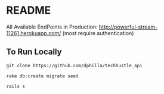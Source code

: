 # README

All Available EndPoints in Production: http://powerful-stream-11261.herokuapp.com/ (most require authentication)

## To Run Locally

`git clone https://github.com/dphilla/techhustle_api`

`rake db:create migrate seed`

`rails s`


